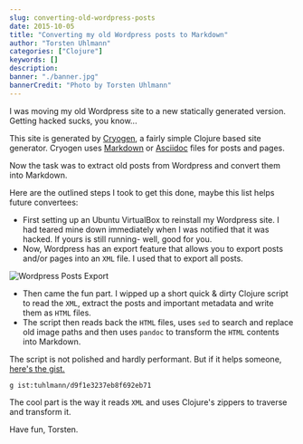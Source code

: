 ```yaml
---
slug: converting-old-wordpress-posts
date: 2015-10-05
title: "Converting my old Wordpress posts to Markdown"
author: "Torsten Uhlmann"
categories: ["Clojure"]
keywords: []
description:
banner: "./banner.jpg"
bannerCredit: "Photo by Torsten Uhlmann"
---
```


I was moving my old Wordpress site to a new statically generated version. Getting hacked sucks, you know...

This site is generated by [Cryogen](http://cryogenweb.org/), a fairly simple Clojure based site generator. Cryogen uses [Markdown](https://daringfireball.net/projects/markdown/) or [Asciidoc](http://www.methods.co.nz/asciidoc/) files for posts and pages.

Now the task was to extract old posts from Wordpress and convert them into Markdown.

Here are the outlined steps I took to get this done, maybe this list helps future convertees:

* First setting up an Ubuntu VirtualBox to reinstall my Wordpress site. I had teared mine down immediately when I was notified that it was hacked. If yours is still running- well, good for you.
* Now, Wordpress has an export feature that allows you to export posts and/or pages into an `XML` file. I used that to export all posts.

![Wordpress Posts Export](/img/posts/2015-10-05/wordpress_posts_export.png)

* Then came the fun part. I wipped up a short quick & dirty Clojure script to read the `XML`, extract the posts and important metadata and write them as `HTML` files.
* The script then reads back the `HTML` files, uses `sed` to search and replace old image paths and then uses `pandoc` to transform the `HTML` contents into Markdown.

The script is not polished and hardly performant. But if it helps someone, [here's the gist.](https://gist.github.com/tuhlmann/d9f1e3237eb8f692eb71)

`g ist:tuhlmann/d9f1e3237eb8f692eb71`

The cool part is the way it reads `XML` and uses Clojure's zippers to traverse and transform it.

Have fun,
Torsten.
